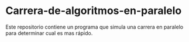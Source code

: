 # Carrera-de-algoritmos-en-paralelo
Este repositorio contiene un programa que simula una carrera en paralelo para determinar cual es mas rápido.
